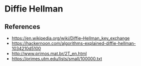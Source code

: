 # Diffie Hellman

## References

- https://en.wikipedia.org/wiki/Diffie–Hellman_key_exchange
- https://hackernoon.com/algorithms-explained-diffie-hellman-1034210d5100
- http://www.primos.mat.br/2T_en.html
- https://primes.utm.edu/lists/small/100000.txt
